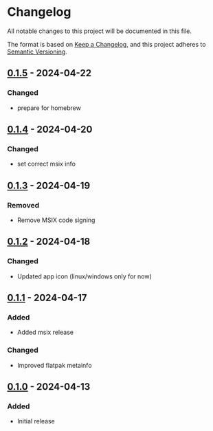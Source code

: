 # Changelog
All notable changes to this project will be documented in this file.

The format is based on [Keep a Changelog](https://keepachangelog.com/en/1.0.0/),
and this project adheres to [Semantic Versioning](https://semver.org/spec/v2.0.0.html).

## [0.1.5] - 2024-04-22
### Changed
- prepare for homebrew

## [0.1.4] - 2024-04-20
### Changed
- set correct msix info

## [0.1.3] - 2024-04-19
### Removed
- Remove MSIX code signing

## [0.1.2] - 2024-04-18
### Changed
- Updated app icon (linux/windows only for now)

## [0.1.1] - 2024-04-17
### Added
- Added msix release

### Changed
- Improved flatpak metainfo

## [0.1.0] - 2024-04-13
### Added
- Initial release

[0.1.5]: https://github.com/Skycoder42/systemd_status/compare/app%2Fv0.1.4...v0.1.5
[0.1.4]: https://github.com/Skycoder42/systemd_status/compare/app%2Fv0.1.3...v0.1.4
[0.1.3]: https://github.com/Skycoder42/systemd_status/compare/app%2Fv0.1.2...v0.1.3
[0.1.2]: https://github.com/Skycoder42/systemd_status/compare/app%2Fv0.1.1...v0.1.2
[0.1.1]: https://github.com/Skycoder42/systemd_status/compare/app%2Fv0.1.0...v0.1.1
[0.1.0]: https://github.com/Skycoder42/systemd_status/releases/tag/app%2Fv0.1.0
